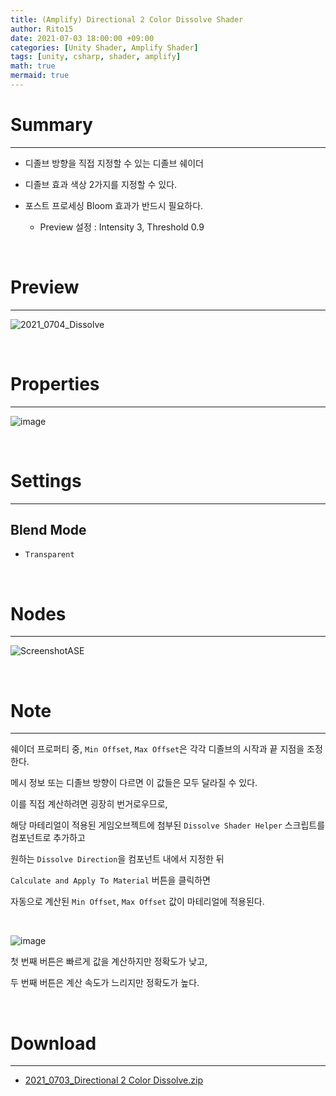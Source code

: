 ```yaml
---
title: (Amplify) Directional 2 Color Dissolve Shader
author: Rito15
date: 2021-07-03 18:00:00 +09:00
categories: [Unity Shader, Amplify Shader]
tags: [unity, csharp, shader, amplify]
math: true
mermaid: true
---
```


# Summary
---

- 디졸브 방향을 직접 지정할 수 있는 디졸브 쉐이더

- 디졸브 효과 색상 2가지를 지정할 수 있다.

- 포스트 프로세싱 Bloom 효과가 반드시 필요하다.
  - Preview 설정 : Intensity 3, Threshold 0.9

<br>

# Preview
---

![2021_0704_Dissolve](https://user-images.githubusercontent.com/42164422/124363829-aa859700-dc78-11eb-9ec4-a875cd7230e4.gif)

<br>

# Properties
---

![image](https://user-images.githubusercontent.com/42164422/124363842-cbe68300-dc78-11eb-8830-13e81def11d2.png)

<br>

# Settings
---

## Blend Mode
 - `Transparent`

<br>

# Nodes
---

![ScreenshotASE](https://user-images.githubusercontent.com/42164422/124362158-55dd1e80-dc6e-11eb-9fa0-739f44e46108.png)

<br>

# Note
---

쉐이더 프로퍼티 중, `Min Offset`, `Max Offset`은 각각 디졸브의 시작과 끝 지점을 조정한다.

메시 정보 또는 디졸브 방향이 다르면 이 값들은 모두 달라질 수 있다.

이를 직접 계산하려면 굉장히 번거로우므로,

해당 마테리얼이 적용된 게임오브젝트에 첨부된 `Dissolve Shader Helper` 스크립트를 컴포넌트로 추가하고

원하는 `Dissolve Direction`을 컴포넌트 내에서 지정한 뒤

`Calculate and Apply To Material` 버튼을 클릭하면

자동으로 계산된 `Min Offset`, `Max Offset` 값이 마테리얼에 적용된다.

<br>

![image](https://user-images.githubusercontent.com/42164422/124364171-a78ba600-dc7a-11eb-9862-c4ddf1977bd0.png)

첫 번째 버튼은 빠르게 값을 계산하지만 정확도가 낮고,

두 번째 버튼은 계산 속도가 느리지만 정확도가 높다.

<br>

# Download
---

- [2021_0703_Directional 2 Color Dissolve.zip](https://github.com/rito15/Images/files/6758892/2021_0703_Directional.2.Color.Dissolve.zip)

<br>


